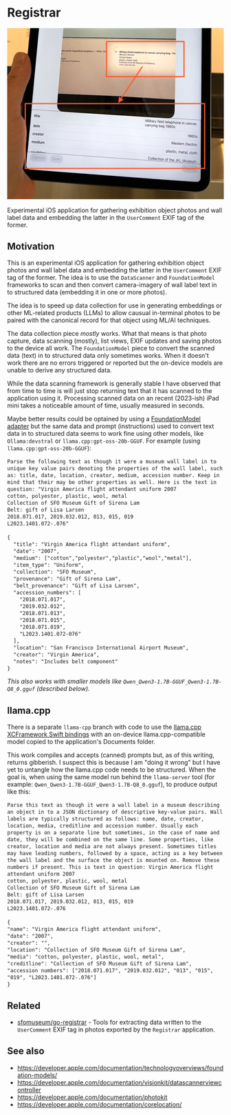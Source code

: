 # Registrar

![](docs/images/registrar-t2-crop-sm.png)

Experimental iOS application for gathering exhibition object photos and wall label data and embedding the latter in the `UserComment` EXIF tag of the former.

## Motivation

This is an experimental iOS application for gathering exhibition object photos and wall label data and embedding the latter in the `UserComment` EXIF tag of the former. The idea is to use the `DataScanner` and `FoundationModel` frameworks to scan and then convert camera-imagery of wall label text in to structured data (embedding it in one or more photos).

The idea is to speed up data collection for use in generating embeddings or other ML-related products (LLMs) to allow causual in-terminal photos to be paired with the canonical record for that object using ML/AI techniques.

The data collection piece _mostly_ works. What that means is that photo capture, data scanning (mostly), list views, EXIF updates and saving photos to the device all work. The `FoundationModel` piece to convert the scanned data (text) in to structured data only sometimes works. When it doesn't work there are no errors triggered or reported but the on-device models are unable to derive any structured data.

While the data scanning framework is generally stable I have observed that from time to time is will just stop returning text that it has scanned to the application using it.  Processing scanned data on an recent (2023-ish) iPad mini takes a noticeable amount of time, usually measured in seconds.

Maybe better results could be optained by using a [FoundationModel adapter](https://developer.apple.com/apple-intelligence/foundation-models-adapter/) but the same data and prompt (instructions) used to convert text data in to structured data seems to work fine using other models, like `Ollama:devstral` or `llama.cpp:gpt-oss-20b-GGUF`. For example (using `llama.cpp:gpt-oss-20b-GGUF`):

```
Parse the following text as though it were a museum wall label in to unique key value pairs denoting the properties of the wall label, such as: title, date, location, creator, medium, accession number. Keep in mind that their may be other properties as well. Here is the text in question: "Virgin America flight attendant uniform 2007
cotton, polyester, plastic, wool, metal
Collection of SFO Museum Gift of Sirena Lam
Belt: gift of Lisa Larsen
2018.071.017, 2019.032.012, 013, 015, 019
L2023.1401.072-.076"

{
  "title": "Virgin America flight attendant uniform",
  "date": "2007",
  "medium": ["cotton","polyester","plastic","wool","metal"],
  "item_type": "Uniform",
  "collection": "SFO Museum",
  "provenance": "Gift of Sirena Lam",
  "belt_provenance": "Gift of Lisa Larsen",
  "accession_numbers": [
    "2018.071.017",
    "2019.032.012",
    "2018.071.013",
    "2018.071.015",
    "2018.071.019",
    "L2023.1401.072-076"
  ],
  "location": "San Francisco International Airport Museum",
  "creator": "Virgin America",
  "notes": "Includes belt component"
}
```

_This also works with smaller models like `Qwen_Qwen3-1.7B-GGUF_Qwen3-1.7B-Q8_0.gguf` (described below)._

## llama.cpp

There is a separate `llama-cpp` branch with code to use the [llama.cpp XCFramework Swift bindings](https://github.com/ggml-org/llama.cpp?tab=readme-ov-file#xcframework) with an on-device llama.cpp-compatible model copied to the application's Documents folder.

This work compiles and accepts (canned) prompts but, as of this writing, returns gibberish. I suspect this is because I am "doing it wrong" but I have yet to untangle how the llama.cpp code needs to be structured. When the goal is, when using the same model run behind the `llama-server` tool (for example: `Qwen_Qwen3-1.7B-GGUF_Qwen3-1.7B-Q8_0.gguf`), to produce output like this:

```
Parse this text as though it were a wall label in a museum describing an object in to a JSON dictionary of descriptive key-value pairs. Wall labels are typically structured as follows: name, date, creator, location, media, creditline and accession number. Usually each property is on a separate line but sometimes, in the case of name and date, they will be combined on the same line. Some properties, like creator, location and media are not always present. Sometimes titles may have leading numbers, followed by a space, acting as a key between the wall label and the surface the object is mounted on. Remove these numbers if present. This is text in question: Virgin America flight attendant uniform 2007
cotton, polyester, plastic, wool, metal
Collection of SFO Museum Gift of Sirena Lam
Belt: gift of Lisa Larsen
2018.071.017, 2019.032.012, 013, 015, 019
L2023.1401.072-.076

{
"name": "Virgin America flight attendant uniform",
"date": "2007",
"creator": "",
"location": "Collection of SFO Museum Gift of Sirena Lam",
"media": "cotton, polyester, plastic, wool, metal",
"creditline": "Collection of SFO Museum Gift of Sirena Lam",
"accession numbers": ["2018.071.017", "2019.032.012", "013", "015", "019", "L2023.1401.072-.076"]
}
```

## Related

* [sfomuseum/go-registrar](https://github.com/sfomuseum/go-registrar) - Tools for extracting data written to the `UserComment` EXIF tag in photos exported by the `Registrar` application.

## See also

* https://developer.apple.com/documentation/technologyoverviews/foundation-models/
* https://developer.apple.com/documentation/visionkit/datascannerviewcontroller
* https://developer.apple.com/documentation/photokit
* https://developer.apple.com/documentation/corelocation/